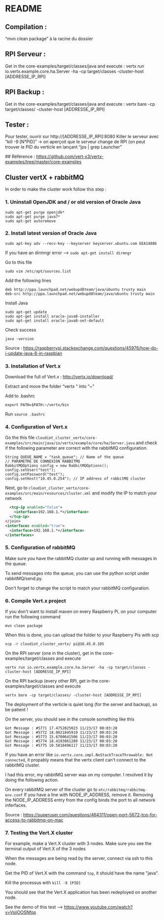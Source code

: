 # README

## Compilation : 
“mvn clean package” à la racine du dossier 

## RPI Serveur :
Get in the core-examples/target/classes/java and execute :
vertx run io.vertx.example.core.ha.Server -ha -cp target/classes -cluster-host  [ADDRESSE_IP_RPI]

## RPI Backup :
Get in the core-examples/target/classes/java and execute :
vertx bare -cp target/classes/ -cluster-host [ADDRESSE_IP_RPI] 

## Tester :
Pour tester, ouvrir sur http://[ADDRESSE_IP_RPI]:8080
Killer le serveur avec “kill -9 [N°PID]” → on aperçoit que le serveur change de RPI (on peut trouver le PID du verticle en lançant “jps | grep Launcher”

## Référence : 
https://github.com/vert-x3/vertx-examples/tree/master/core-examples 

## Cluster vertX + rabbitMQ 
In order to make the cluster work follow this step : 

### 1. Uninstall OpenJDK and / or old version of Oracle Java 
```
sudo apt-get purge openjdk*
sudo apt-get purge java7*
sudo apt-get autoremove
```

### 2. Install latest version of Oracle Java
```
sudo apt-key adv --recv-key --keyserver keyserver.ubuntu.com EEA14886
```
If you have an dirmngr error —> `sudo apt-get install dirmngr`

Go to this file
```
sudo vim /etc/apt/sources.list
```
Add the following lines 
```
deb http://ppa.launchpad.net/webupd8team/java/ubuntu trusty main
deb-src http://ppa.launchpad.net/webupd8team/java/ubuntu trusty main
```

Install Java 
```
sudo apt-get update
sudo apt-get install oracle-java8-installer
sudo apt-get install oracle-java8-set-default
```

Check success 
```
java -version
```

Source : https://raspberrypi.stackexchange.com/questions/45976/how-do-i-update-java-8-in-raspbian

### 3. Installation of Vert.x

Download the full of Vert.x : http://vertx.io/download/

Extract and move the folder “vertx “ into “~”

Add to .bashrc
```
export PATH=$PATH:~/vertx/bin
```
Run `source .bashrc`


### 4. Configuration of Vert.x

Go the this file `cloudiot_cluster_vertx/core-examples/src/main/java/io/vertx/example/core/ha/Server.java` and check if the following parameter are correct with the rabbitMQ configuration.
```
String QUEUE_NAME = "task_queue"; // Name of the queue
// PARAMETRE DE CONNEXION RABBITMQ
RabbitMQOptions config = new RabbitMQOptions();
config.setUser("test");
config.setPassword("test");
config.setHost("10.45.0.254"); // IP address of rabbitMQ cluster
```

Next, go to ```cloudiot_cluster_vertx/core-examples/src/main/resources/cluster.xml``` and modify the IP to match your network

```xml
  <tcp-ip enabled="false">
    <interface>192.168.1.*</interface>
  </tcp-ip>
</join>
<interfaces enabled="true">
  <interface>192.168.1.*</interface>
</interfaces>
```

### 5. Configuration of rabbitMQ

Make sure you have the rabbitMQ cluster up and running with messages in the queue.

To send messages into the queue, you can use the python script under rabbitMQ/send.py.

Don't forget to change the script to match your rabbitMQ configuration.

### 6. Compile Vert.x project

If you don't want to install maven on every Raspberry Pi, on your computer run the following command 
```
mvn clean package
```

When this is done, you can upload the folder to your Raspberry Pis with scp
```
scp -r cloudiot_cluster_vertx/ pi@10.45.0.105
```

On the RPI server (one in the cluster), get in the core-examples/target/classes and execute
```
vertx run io.vertx.example.core.ha.Server -ha -cp target/classes -cluster-host [ADDRESSE_IP_RPI]
```

On the RPI backup (every other RPI, get in the core-examples/target/classes and execute
```
vertx bare -cp target/classes/ -cluster-host [ADDRESSE_IP_RPI] 
```

The deployment of the verticle is quiet long (for the server and backup), so be patient !

On the server, you should see in the console something like this
```
Got Message : #5771 17.4752025023 11/23/17 00:03:20
Got Message : #5772 18.0021845919 11/23/17 00:03:20
Got Message : #5773 15.6700641506 11/23/17 00:03:20
Got Message : #5774 18.4193061289 11/23/17 00:03:20
Got Message : #5775 10.5818496117 11/23/17 00:03:20
```

If you have an error like `io.vertx.core.impl.NoStackTraceThrowable: Not connected`, it propably means that the vertx client can't connect to the rabbitMQ cluster. 

I had this error, my rabbitMQ server was on my computer. I resolved it by doing the following action.

On every rabbitMQ server of the cluster go to `etc/rabbitmq/rabbitmq-env.conf`
If you have a line with NODE_IP_ADDRESS, remove it. Removing the NODE_IP_ADDRESS entry from the config binds the port to all network inferfaces.

Source : https://superuser.com/questions/464311/open-port-5672-tcp-for-access-to-rabbitmq-on-mac


### 7. Testing the Vert.X cluster

For example, make a Vert.X cluster with 3 nodes. Make sure you see the terminal output of Vert.X of the 3 nodes 

When the messages are being read by the server, connect via ssh to this node.

Get the PID of Vert.X with the command `top`, it should have the name "java".

Kill the processus with `kill -9 [PID]`

You should see that the Vert.X application has been redeployed on another node. 

See the demo of this test —> https://www.youtube.com/watch?v=VsiiOOSNfqs
